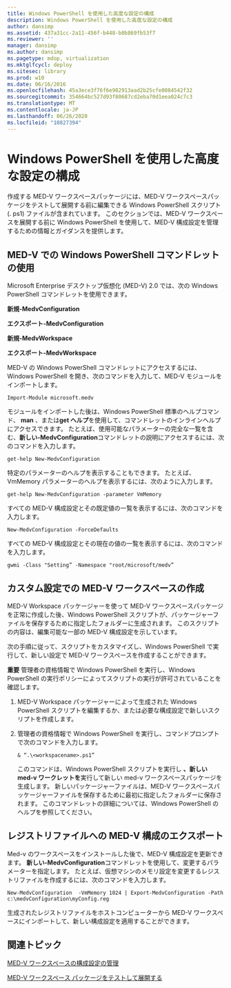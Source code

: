 ```yaml
---
title: Windows PowerShell を使用した高度な設定の構成
description: Windows PowerShell を使用した高度な設定の構成
author: dansimp
ms.assetid: 437a31cc-2a11-456f-b448-b0b869fb53f7
ms.reviewer: ''
manager: dansimp
ms.author: dansimp
ms.pagetype: mdop, virtualization
ms.mktglfcycl: deploy
ms.sitesec: library
ms.prod: w10
ms.date: 06/16/2016
ms.openlocfilehash: 45a3ece3f76f6e982913aad2b25cfe0084542f32
ms.sourcegitcommit: 354664bc527d93f80687cd2eba70d1eea024c7c3
ms.translationtype: MT
ms.contentlocale: ja-JP
ms.lasthandoff: 06/26/2020
ms.locfileid: "10827394"
---
```

# Windows PowerShell を使用した高度な設定の構成


作成する MED-V ワークスペースパッケージには、MED-V ワークスペースパッケージをテストして展開する前に編集できる Windows PowerShell スクリプト (. ps1) ファイルが含まれています。 このセクションでは、MED-V ワークスペースを展開する前に Windows PowerShell を使用して、MED-V 構成設定を管理するための情報とガイダンスを提供します。

## MED-V での Windows PowerShell コマンドレットの使用


Microsoft Enterprise デスクトップ仮想化 (MED-V) 2.0 では、次の Windows PowerShell コマンドレットを使用できます。

**新規-MedvConfiguration**

**エクスポート-MedvConfiguration**

**新規-MedvWorkspace**

**エクスポート-MedvWorkspace**

MED-V の Windows PowerShell コマンドレットにアクセスするには、Windows PowerShell を開き、次のコマンドを入力して、MED-V モジュールをインポートします。

``` syntax
Import-Module microsoft.medv
```

モジュールをインポートした後は、Windows PowerShell 標準のヘルプコマンド、 **man** 、または**get ヘルプ**を使用して、コマンドレットのインラインヘルプにアクセスできます。 たとえば、使用可能なパラメーターの完全な一覧を含む、**新しい-MedvConfiguration**コマンドレットの説明にアクセスするには、次のコマンドを入力します。

``` syntax
get-help New-MedvConfiguration
```

特定のパラメーターのヘルプを表示することもできます。 たとえば、VmMemory パラメーターのヘルプを表示するには、次のように入力します。

``` syntax
get-help New-MedvConfiguration -parameter VmMemory
```

すべての MED-V 構成設定とその既定値の一覧を表示するには、次のコマンドを入力します。

``` syntax
New-MedvConfiguration -ForceDefaults
```

すべての MED-V 構成設定とその現在の値の一覧を表示するには、次のコマンドを入力します。

``` syntax
gwmi -Class "Setting” -Namespace "root/microsoft/medv”
```

## カスタム設定での MED-V ワークスペースの作成


MED-V Workspace パッケージャーを使って MED-V ワークスペースパッケージを正常に作成した後、Windows PowerShell スクリプトが、パッケージャーファイルを保存するために指定したフォルダーに生成されます。 このスクリプトの内容は、編集可能な一部の MED-V 構成設定を示しています。

次の手順に従って、スクリプトをカスタマイズし、Windows PowerShell で実行して、新しい設定で MED-V ワークスペースを作成することができます。

**重要** 管理者の資格情報で Windows PowerShell を実行し、Windows PowerShell の実行ポリシーによってスクリプトの実行が許可されていることを確認します。

1.  MED-V Workspace パッケージャーによって生成された Windows PowerShell スクリプトを編集するか、または必要な構成設定で新しいスクリプトを作成します。

2.  管理者の資格情報で Windows PowerShell を実行し、コマンドプロンプトで次のコマンドを入力します。

    ``` syntax
    & “.\<workspacename>.ps1”
    ```

    このコマンドは、Windows PowerShell スクリプトを実行し **、新しい med-v ワークレットを**実行して新しい med-v ワークスペースパッケージを生成します。 新しいパッケージャーファイルは、MED-V ワークスペースパッケージャーファイルを保存するために最初に指定したフォルダーに保存されます。 このコマンドレットの詳細については、Windows PowerShell のヘルプを参照してください。

 

## レジストリファイルへの MED-V 構成のエクスポート


Med-v のワークスペースをインストールした後で、MED-V 構成設定を更新できます。 **新しい-MedvConfiguration**コマンドレットを使用して、変更するパラメーターを指定します。 たとえば、仮想マシンのメモリ設定を変更するレジストリファイルを作成するには、次のコマンドを入力します。

``` syntax
New-MedvConfiguration  -VmMemory 1024 | Export-MedvConfiguration -Path c:\medvConfiguration\myConfig.reg
```

生成されたレジストリファイルをホストコンピューターから MED-V ワークスペースにインポートして、新しい構成設定を適用することができます。

## 関連トピック


[MED-V ワークスペースの構成設定の管理](managing-med-v-workspace-configuration-settings.md)

[MED-V ワークスペース パッケージをテストして展開する](test-and-deploy-the-med-v-workspace-package.md)

 

 





